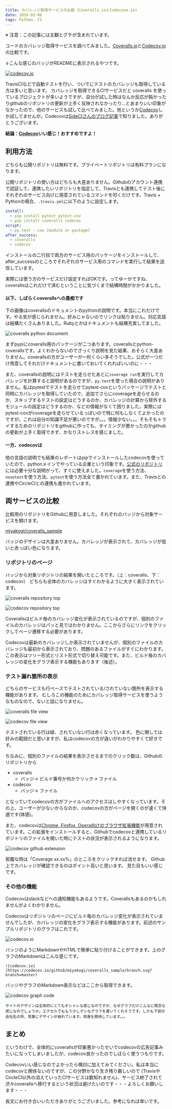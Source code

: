 ```yaml
---
title: カバレッジ取得サービスの比較（Coveralls.ioとCodecove.io)
date: 2016-02-06
tags: Python, CI
---
```


※ 注意：この記事には主観とグチが含まれています。

コードのカバレッジ取得サービスを調べてみました。[Coveralls.io](https://coveralls.io/)と[Codecov.io](https://codecov.io/)の比較です。

↓こんな感じのバッジがREADMEに表示されるやつです。

[![codecov.io](https://codecov.io/github/miyakogi/coveralls_sample/coverage.svg?branch=master)](https://codecov.io/github/miyakogi/coveralls_sample?branch=master)

<!-- more -->

TravisCIなどで自動テストを行い、ついでにテストのカバレッジも取得している方は多いと思います。
カバレッジを取得できるCIサービスだと coveralls を使っているプロジェクトが多いようですが、自分が試した時はなんか反応が鈍かったりgithubのリポジトリの更新が上手く反映されなかったり...とあまりいい印象がなかったので、他のサービスも試して比べてみました。他というか[Codecov](https://codecov.io/)しか試してませんが。Codecovは[SideCIさんのブログ記事](http://blog-ja.sideci.com/entry/2016/01/13/110000)で知りました。ありがとうございます。


**結論：[Codecov](https://codecov.io/)いい感じ！おすすめですよ！**

## 利用方法

どちらも公開リポジトリは無料です。プライベートリポジトリは有料プランになります。

公開リポジトリの使い方はどちらも大差ありません。Githubのアカウント連携で認証して、連携したいリポジトリを指定して、Travisとも連携してテスト後にそれぞれのサービス向けに用意されているコマンドを叩くだけです。Travis + Pythonの場合、`.travis.yml`に以下のように設定します。

```yaml
install:
  - pip install pytest pytest-cov
  - pip install coveralls codecov
script:
  - py.test --cov [module or package]
after_success:
  - coveralls
  - codecov
```

インストールの二行目で両方のサービス用のパッケージをインストールして、after_successのところでそれぞれのサービス用のコマンドを実行して結果を送信しています。

実際には使う方のサービスだけ設定すればOKです。ってゆーかですね、coverallsはこれだけで済むということに気づくまで結構時間がかかりました。

#### 以下、しばらくcoverallsへの愚痴です

下の画像はcoverallsのドキュメントのpythonの説明です。本当にこれだけです。やる気が感じられません。好みじゃないのでリンクは貼りません。対応言語は結構たくさんありました。Rubyとかはドキュメントも結構充実してました。

![coveralls python document](@root/images/coveralls_pydoc.png)

まずpypiにcoveralls用のパッケージが二つあります。coverallsとpython-coverallsです。よくわからないのでざっくり説明を見た結果、おそらく大差ありません。coverallsの方がユーザーが一桁くらい多そうでした。公式が一つだけ用意してそれだけドキュメントに書いておいてくれればいいのに・・・

また、coverallsの説明にはテストを走らせたあとに`coverage run`を実行してカバレッジを計算すると説明があるのですが、`py.test`を使った場合の説明がありません。私はpytestでテストを走らせてpytest-covというパッケージでテストと同時にカバレッジを取得していたので、追加でさらにcoverageを走らせるのか、スキップするテストの設定はどうするのか、カバレッジの計算から除外するモジュールの設定はどうするのか、などの情報がなくて困りました。実際にはpytest-covがcoverageを走らせているっぽいので特に何もしなくてよかったのですが。これは自分の知識不足が悪いのですが。。。情報少ない。。。そもそもトライするためのリポジトリをgithubに作っても、タイミングが悪かったのかgithubの更新が上手く取得できず、かなりストレスを感じました。

#### 一方、codecovは

他の言語の説明でも結果のレポートはpipでインストールしたcodecovを使っていたので、pythonメインでやっている企業という印象です。[公式のリポジトリ](https://github.com/codecov/example-python)には必要十分な説明がって、すぐに使えました。`coverage`を使う方法、`nosetest`を使う方法、`pytest`を使う方法全て書かれています。また、Travisとの連携やCircleCIとの連携も書かれています。


## 両サービスの比較

比較用のリポジトリをGithubに用意しました。それぞれのバッジから対象サービスを開けます。

[miyakogi/coveralls_sample](https://github.com/miyakogi/coveralls_sample)

バッジのデザインは大差ありません。カバレッジが表示されて、カバレッジが低いと赤っぽい色になります。

### リポジトリのページ

バッジから対象リポジトリの結果を開いたところです。（上：coveralls、下：codecov）
どちらも全体のカバレッジはすぐわかるように大きく表示されています。

![coveralls repository top](@root/images/coveralls_top.png)

![codecov repository top](@root/images/codecov_top.png)

Coverallsはビルド毎のカバレッジ変化が表示されているのですが、個別のファイルのカバレッジはパッと見ではわかりません。ここからさらにリンクをクリックしてページ遷移する必要があります。

Codecovは最新のカバレッジしか表示されていませんが、個別のファイルのカバレッジも最初から表示されており、問題のあるファイルがすぐにわかります。この表示はツリー形式とリスト形式で切り替え可能です。また、ビルド毎のカバレッジの変化をグラフ表示する機能もあります（後述）。

### テスト漏れ箇所の表示

どちらのサービスも行ベースでテストされている/されていない箇所を表示する機能があります。
むしろこの機能のためにカバレッジ取得サービスを使うようなものなので、ないと話になりません。

![coveralls file view](@root/images/coveralls_file.png)

![codecov file view](@root/images/codecov_file.png)

テストされている行は緑、されていない行は赤くなっています。
色に関しては好みの範囲だと思いますが、私はcodecovの方が違いがわかりやすくて好きです。

ちなみに、個別のファイルの結果を表示させるまでのクリック数は、Githubのリポジトリから

- coveralls
    - バッジ→ ビルド番号か何かクリック→ ファイル
- codecov
    - バッジ→ ファイル

となっていてcodecovの方がファイルへのアクセスはしやすくなっています。その上、ユーザーが少ないからなのか、codecovの方がページを開くのが速くて快適です(体感)。

また、codecovは[Chrome, Firefox, Opera向けのブラウザ拡張機能](https://github.com/codecov/browser-extension#codecov-extension)が用意されています。この拡張をインストールすると、Githubでcodecovと連携しているリポジトリのファイルを開いた時にテストの状況が表示されるようになります。

![codecov github extension](@root/images/codecov_github.png)

邪魔な時は「Coverage xx.xx%」のところをクリックすれば消せます。
Github上でカバレッジが確認できるのはポイント高いと思います。
見た目もいい感じです。


### その他の機能

Codecovはslackなどへの通知機能もあるようです。Coverallsもあるのかもしれませんがよくわかりません。

Codecovはリポジトリのページにビルド毎のカバレッジ変化が表示されていませんでしたが、カバレッジの変化をグラフ表示する機能があります。前述のサンプルリポジトリのグラフはこれです。

![codecov.io](https://codecov.io/github/miyakogi/coveralls_sample/branch.svg?branch=master)

バッジのようにMarkdownやHTMLで簡単に貼り付けることができます。上のグラフのMarkdownはこんな感じです。

`![codecov.io](https://codecov.io/github/miyakogi/coveralls_sample/branch.svg?branch=master)`

バッジやグラフのMarkdown表示などはここから取得できます。

![codecov graph code](@root/images/codecov_getgraph.png)

<small>サイトのデザインは全体的にとてもオシャレな感じなのですが、なぜグラフだけこんなに残念な感じなのでしょうか。エクセルでももう少しマシなグラフを書いてくれそうです。しかも下部の会社名の所、見事にデザインが崩れています。改善を期待しています。。。</small>

## まとめ

というわけで、全体的にcoverallsが印象悪かったせいでcodecovの広告記事みたいになってしまいましたが、codecov良かったのでしばらく使うつもりです。

Codecovいい感じなのでよかったら検討に加えてみてください。私は本当にcodecovと関係ないのですが、この分野かなり生き残り厳しいので (TravisやCircleCI以外の消えていったCIサービスは数知れません)、サービス終了されて渋々coverallsへ移行するという状況は避けたいのです・・・よろしくお願いします・・・

長文にお付き合いいただきありがとうございました。参考になれば幸いです。

